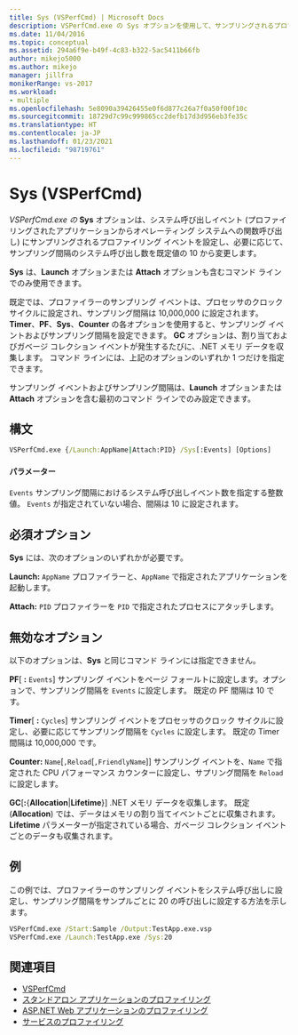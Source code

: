 ```yaml
---
title: Sys (VSPerfCmd) | Microsoft Docs
description: VSPerfCmd.exe の Sys オプションを使用して、サンプリングされるプロファイリング イベントをシステム呼び出しイベントに設定する方法について学習します。
ms.date: 11/04/2016
ms.topic: conceptual
ms.assetid: 294a6f9e-b49f-4c83-b322-5ac5411b66fb
author: mikejo5000
ms.author: mikejo
manager: jillfra
monikerRange: vs-2017
ms.workload:
- multiple
ms.openlocfilehash: 5e8090a39426455e0f6d877c26a7f0a50f00f10c
ms.sourcegitcommit: 18729d7c99c999865cc2defb17d3d956eb3fe35c
ms.translationtype: HT
ms.contentlocale: ja-JP
ms.lasthandoff: 01/23/2021
ms.locfileid: "98719761"
---
```

# <a name="sys-vsperfcmd"></a>Sys (VSPerfCmd)
*VSPerfCmd.exe の* **Sys** オプションは、システム呼び出しイベント (プロファイリングされたアプリケーションからオペレーティング システムへの関数呼び出し) にサンプリングされるプロファイリング イベントを設定し、必要に応じて、サンプリング間隔のシステム呼び出し数を既定値の 10 から変更します。

 **Sys** は、**Launch** オプションまたは **Attach** オプションも含むコマンド ラインでのみ使用できます。

 既定では、プロファイラーのサンプリング イベントは、プロセッサのクロック サイクルに設定され、サンプリング間隔は 10,000,000 に設定されます。 **Timer**、**PF**、**Sys**、**Counter** の各オプションを使用すると、サンプリング イベントおよびサンプリング間隔を設定できます。 **GC** オプションは、割り当ておよびガベージ コレクション イベントが発生するたびに、.NET メモリ データを収集します。 コマンド ラインには、上記のオプションのいずれか 1 つだけを指定できます。

 サンプリング イベントおよびサンプリング間隔は、**Launch** オプションまたは **Attach** オプションを含む最初のコマンド ラインでのみ設定できます。

## <a name="syntax"></a>構文

```cmd
VSPerfCmd.exe {/Launch:AppName|Attach:PID} /Sys[:Events] [Options]
```

#### <a name="parameters"></a>パラメーター
 `Events` サンプリング間隔におけるシステム呼び出しイベント数を指定する整数値。 ‎`Events` が指定されていない場合、間隔は 10 に設定されます。

## <a name="required-options"></a>必須オプション
 **Sys** には、次のオプションのいずれかが必要です。

 **Launch:** `AppName` プロファイラーと、`AppName` で指定されたアプリケーションを起動します。

 **Attach:** `PID` プロファイラーを `PID` で指定されたプロセスにアタッチします。

## <a name="invalid-options"></a>無効なオプション
 以下のオプションは、**Sys** と同じコマンド ラインには指定できません。

 **PF**[ **:** `Events`] サンプリング イベントをページ フォールトに設定します。オプションで、サンプリング間隔を `Events` に設定します。 既定の PF 間隔は 10 です。

 **Timer**[ **:** `Cycles`] サンプリング イベントをプロセッサのクロック サイクルに設定し、必要に応じてサンプリング間隔を `Cycles` に設定します。 既定の Timer 間隔は 10,000,000 です。

 **Counter:** `Name`[`,Reload`[`,FriendlyName`]] サンプリング イベントを、`Name` で指定された CPU パフォーマンス カウンターに設定し、サプリング間隔を `Reload` に設定します。

 **GC**[**:**{**Allocation**&#124;**Lifetime**}] .NET メモリ データを収集します。 既定 (**Allocation**) では、データはメモリの割り当てイベントごとに収集されます。 **Lifetime** パラメーターが指定されている場合、ガベージ コレクション イベントごとのデータも収集されます。

## <a name="example"></a>例
 この例では、プロファイラーのサンプリング イベントをシステム呼び出しに設定し、サンプリング間隔をサンプルごとに 20 の呼び出しに設定する方法を示します。

```cmd
VSPerfCmd.exe /Start:Sample /Output:TestApp.exe.vsp
VSPerfCmd.exe /Launch:TestApp.exe /Sys:20
```

## <a name="see-also"></a>関連項目
- [VSPerfCmd](../profiling/vsperfcmd.md)
- [スタンドアロン アプリケーションのプロファイリング](../profiling/command-line-profiling-of-stand-alone-applications.md)
- [ASP.NET Web アプリケーションのプロファイリング](../profiling/command-line-profiling-of-aspnet-web-applications.md)
- [サービスのプロファイリング](../profiling/command-line-profiling-of-services.md)
